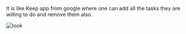 It is like Keep app from google where one can add all the tasks they are willing to do and remove them also.


![look](https://user-images.githubusercontent.com/56185838/88474618-0e222300-cf46-11ea-8b60-035ad81722ff.png)
